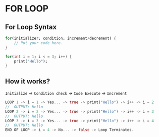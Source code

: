 # FOR LOOP
## For Loop Syntax
```dart
for(initializer; condition; increment/decrement) {
    // Put your code here.
}
```
```dart
for(int i = 1; i < = 3; i++) {
    print("Hello");
}
```
## How it works?
`Initialize` -> `Condition check` -> `Code Execute` -> `Increment`
```dart
LOOP 1 -> i = 1 -> Yes... -> true -> print("Hello") -> i++ -> i = 2
//  OUTPUT: Hello
LOOP 2 -> i = 2 -> Yes... -> true -> print("Hello") -> i++ -> i = 3
//  OUTPUT: Hello
LOOP 3 -> i = 3 -> Yes... -> true -> print("Hello") -> i++ -> i = 4
//  OUTPUT: Hello
END OF LOOP -> i = 4 -> No... -> false -> Loop Terminates.
```
